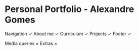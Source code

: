 # Personal Portfolio - Alexandre Gomes

Navigation ✓
About me ✓
Curriculum ✓
Projects ✓
Footer ✓

Media queries ×
Extras ×

